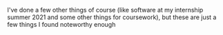 I've done a few other things of course (like software at my internship summer 2021 and some other things for coursework), but these are just a few things I found noteworthy enough
